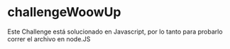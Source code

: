 # challengeWoowUp

Este Challenge está solucionado en Javascript, por lo tanto para probarlo correr el archivo en node.JS

